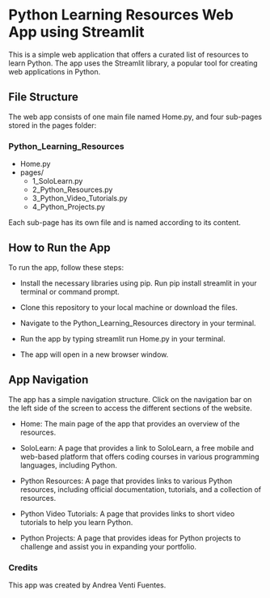 # Python Learning Resources Web App using Streamlit

This is a simple web application that offers a curated list of resources to learn Python. The app uses the Streamlit library, a popular tool for creating web applications in Python.

## File Structure

The web app consists of one main file named Home.py, and four sub-pages stored in the pages folder:

### Python_Learning_Resources

- Home.py
- pages/
  - 1_SoloLearn.py
  - 2_Python_Resources.py
  - 3_Python_Video_Tutorials.py
  - 4_Python_Projects.py

Each sub-page has its own file and is named according to its content.

## How to Run the App

To run the app, follow these steps:

- Install the necessary libraries using pip. Run pip install streamlit in your terminal or command prompt.

- Clone this repository to your local machine or download the files.

- Navigate to the Python_Learning_Resources directory in your terminal.

- Run the app by typing streamlit run Home.py in your terminal.

- The app will open in a new browser window.

## App Navigation

The app has a simple navigation structure. Click on the navigation bar on the left side of the screen to access the different sections of the website.

- Home: The main page of the app that provides an overview of the resources.

- SoloLearn: A page that provides a link to SoloLearn, a free mobile and web-based platform that offers coding courses in various programming languages, including Python.

- Python Resources: A page that provides links to various Python resources, including official documentation, tutorials, and a collection of resources.

- Python Video Tutorials: A page that provides links to short video tutorials to help you learn Python.

- Python Projects: A page that provides ideas for Python projects to challenge and assist you in expanding your portfolio.

### Credits

This app was created by Andrea Venti Fuentes.
